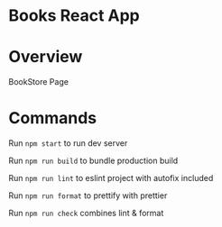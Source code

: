 # Books React App

# Overview

BookStore Page

# Commands

Run ``` npm start ``` to run dev server

Run ``` npm run build ``` to bundle production build

Run ``` npm run lint ``` to eslint project with autofix included

Run ``` npm run format ``` to prettify with prettier

Run ``` npm run check ``` combines lint & format

